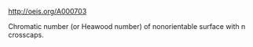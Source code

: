 http://oeis.org/A000703

Chromatic number (or Heawood number) of nonorientable surface with n crosscaps.
